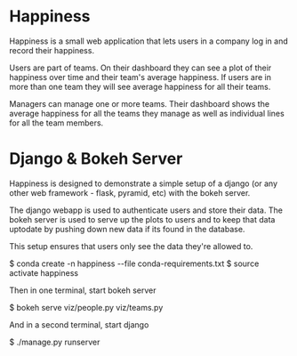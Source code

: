 Happiness
=========

Happiness is a small web application that lets users in a company log in and record
their happiness.

Users are part of teams.  On their dashboard they can see a plot of their happiness over time
and their team's average happiness. If users are in more than one team they will see average
happiness for all their teams.

Managers can manage one or more teams. Their dashboard shows the average happiness for all the teams
they manage as well as individual lines for all the team members.

Django & Bokeh Server
=====================

Happiness is designed to demonstrate a simple setup of a django (or any other web framework - flask,
pyramid, etc) with the bokeh server.

The django webapp is used to authenticate users and store their data. The bokeh server is used
to serve up the plots to users and to keep that data uptodate by pushing down new data if its 
found in the database. 

This setup ensures that users only see the data they're allowed to. 

  $ conda create -n happiness --file conda-requirements.txt
  $ source activate happiness

Then in one terminal, start bokeh server

  $ bokeh serve viz/people.py viz/teams.py

And in a second terminal, start django
  
  $ ./manage.py runserver
